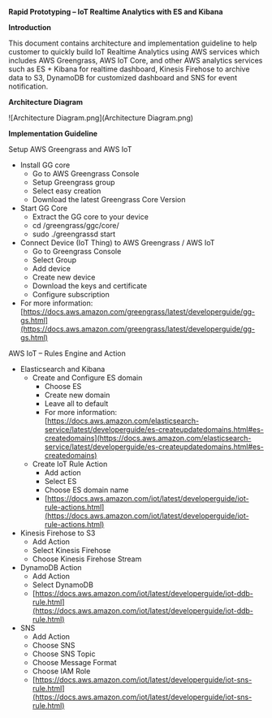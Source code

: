 **Rapid Prototyping – IoT Realtime Analytics with ES and Kibana**



**Introduction**

This document contains architecture and implementation guideline to help customer to quickly build IoT Realtime Analytics using AWS services which includes AWS Greengrass, AWS IoT Core, and other AWS analytics services such as ES + Kibana for realtime dashboard, Kinesis Firehose to archive data to S3, DynamoDB for customized dashboard and SNS for event notification.



**Architecture Diagram**

![Architecture Diagram.png](Architecture Diagram.png)

**Implementation Guideline**

Setup AWS Greengrass and AWS IoT

- Install GG core
  - Go to AWS Greengrass Console
  - Setup Greengrass group
  - Select easy creation
  - Download the latest Greengrass Core Version
- Start GG Core
  - Extract the GG core to your device
  - cd /greengrass/ggc/core/
  - sudo ./greengrassd start
- Connect Device (IoT Thing) to AWS Greengrass / AWS IoT
  - Go to Greengrass Console
  - Select Group
  - Add device
  - Create new device
  - Download the keys and certificate
  - Configure subscription
- For more information: [https://docs.aws.amazon.com/greengrass/latest/developerguide/gg-gs.html](https://docs.aws.amazon.com/greengrass/latest/developerguide/gg-gs.html)



AWS IoT – Rules Engine and Action

- Elasticsearch and Kibana
  - Create and Configure ES domain
    - Choose ES
    - Create new domain
    - Leave all to default
    - For more information: [https://docs.aws.amazon.com/elasticsearch-service/latest/developerguide/es-createupdatedomains.html#es-createdomains](https://docs.aws.amazon.com/elasticsearch-service/latest/developerguide/es-createupdatedomains.html#es-createdomains)
  - Create IoT Rule Action
    - Add action
    - Select ES
    - Choose ES domain name
    - [https://docs.aws.amazon.com/iot/latest/developerguide/iot-rule-actions.html](https://docs.aws.amazon.com/iot/latest/developerguide/iot-rule-actions.html)
- Kinesis Firehose to S3
  - Add Action
  - Select Kinesis Firehose
  - Choose Kinesis Firehose Stream
- DynamoDB Action
  - Add Action
  - Select DynamoDB
  - [https://docs.aws.amazon.com/iot/latest/developerguide/iot-ddb-rule.html](https://docs.aws.amazon.com/iot/latest/developerguide/iot-ddb-rule.html)
- SNS
  - Add Action
  - Choose SNS
  - Choose SNS Topic
  - Choose Message Format
  - Choose IAM Role
  - [https://docs.aws.amazon.com/iot/latest/developerguide/iot-sns-rule.html](https://docs.aws.amazon.com/iot/latest/developerguide/iot-sns-rule.html)